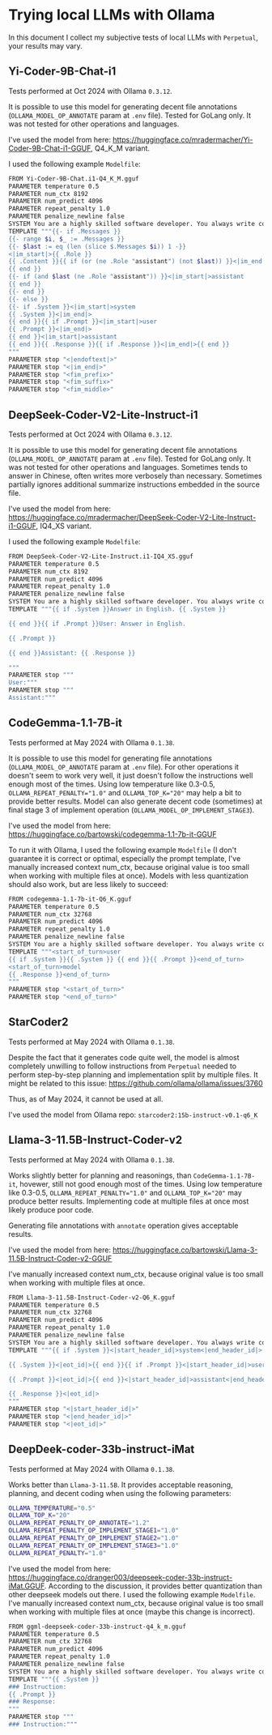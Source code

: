 # Trying local LLMs with Ollama

In this document I collect my subjective tests of local LLMs with `Perpetual`, your results may vary.

## Yi-Coder-9B-Chat-i1

Tests performed at Oct 2024 with Ollama `0.3.12`.

It is possible to use this model for generating decent file annotations (`OLLAMA_MODEL_OP_ANNOTATE` param at `.env` file). Tested for GoLang only. It was not tested for other operations and languages.

I've used the model from here: <https://huggingface.co/mradermacher/Yi-Coder-9B-Chat-i1-GGUF>, Q4_K_M variant.

I used the following example `Modelfile`:

```sh
FROM Yi-Coder-9B-Chat.i1-Q4_K_M.gguf
PARAMETER temperature 0.5
PARAMETER num_ctx 8192
PARAMETER num_predict 4096
PARAMETER repeat_penalty 1.0
PARAMETER penalize_newline false
SYSTEM You are a highly skilled software developer. You always write concise and readable code. You do not overload the user with unnecessary details in your answers and answer only the question asked. You are not adding separate explanations after code-blocks, you adding comments within your code instead.
TEMPLATE """{{- if .Messages }}
{{- range $i, $_ := .Messages }}
{{- $last := eq (len (slice $.Messages $i)) 1 -}}
<|im_start|>{{ .Role }}
{{ .Content }}{{ if (or (ne .Role "assistant") (not $last)) }}<|im_end|>
{{ end }}
{{- if (and $last (ne .Role "assistant")) }}<|im_start|>assistant
{{ end }}
{{- end }}
{{- else }}
{{- if .System }}<|im_start|>system
{{ .System }}<|im_end|>
{{ end }}{{ if .Prompt }}<|im_start|>user
{{ .Prompt }}<|im_end|>
{{ end }}<|im_start|>assistant
{{ end }}{{ .Response }}{{ if .Response }}<|im_end|>{{ end }}
"""
PARAMETER stop "<|endoftext|>"
PARAMETER stop "<|im_end|>"
PARAMETER stop "<fim_prefix>"
PARAMETER stop "<fim_suffix>"
PARAMETER stop "<fim_middle>"
```

## DeepSeek-Coder-V2-Lite-Instruct-i1

Tests performed at Oct 2024 with Ollama `0.3.12`.

It is possible to use this model for generating decent file annotations (`OLLAMA_MODEL_OP_ANNOTATE` param at `.env` file). Tested for GoLang only. It was not tested for other operations and languages. Sometimes tends to answer in Chinese, often writes more verbosely than necessary. Sometimes partially ignores additional summarize instructions embedded in the source file.

I've used the model from here: <https://huggingface.co/mradermacher/DeepSeek-Coder-V2-Lite-Instruct-i1-GGUF>, IQ4_XS variant.

I used the following example `Modelfile`:

```sh
FROM DeepSeek-Coder-V2-Lite-Instruct.i1-IQ4_XS.gguf
PARAMETER temperature 0.5
PARAMETER num_ctx 8192
PARAMETER num_predict 4096
PARAMETER repeat_penalty 1.0
PARAMETER penalize_newline false
SYSTEM You are a highly skilled software developer. You always write concise and readable code. You do not overload the user with unnecessary details in your answers and answer only the question asked. You are not adding separate explanations after code-blocks, you adding comments within your code instead.
TEMPLATE """{{ if .System }}Answer in English. {{ .System }}

{{ end }}{{ if .Prompt }}User: Answer in English.

{{ .Prompt }}

{{ end }}Assistant: {{ .Response }}

"""
PARAMETER stop """
User:"""
PARAMETER stop """
Assistant:"""
```

## CodeGemma-1.1-7B-it

Tests performed at May 2024 with Ollama `0.1.38`.

It is possible to use this model for generating file annotations (`OLLAMA_MODEL_OP_ANNOTATE` param at `.env` file). For other operations it doesn't seem to work very well, it just doesn't follow the instructions well enough most of the times. Using low temperature like 0.3-0.5, `OLLAMA_REPEAT_PENALTY="1.0"` and `OLLAMA_TOP_K="20"` may help a bit to provide better results. Model can also generate decent code (sometimes) at final stage 3 of implement operation (`OLLAMA_MODEL_OP_IMPLEMENT_STAGE3`).

I've used the model from here: <https://huggingface.co/bartowski/codegemma-1.1-7b-it-GGUF>

To run it with Ollama, I used the following example `Modelfile` (I don't guarantee it is correct or optimal, especially the prompt template, I've manually increased context num_ctx, because original value is too small when working with multiple files at once). Models with less quantization should also work, but are less likely to succeed:

```sh
FROM codegemma-1.1-7b-it-Q6_K.gguf
PARAMETER temperature 0.5
PARAMETER num_ctx 32768
PARAMETER num_predict 4096
PARAMETER repeat_penalty 1.0
PARAMETER penalize_newline false
SYSTEM You are a highly skilled software developer. You always write concise and readable code. You do not overload the user with unnecessary details in your answers and answer only the question asked. You are not adding separate explanations after code-blocks, you adding comments within your code instead.
TEMPLATE """<start_of_turn>user
{{ if .System }}{{ .System }} {{ end }}{{ .Prompt }}<end_of_turn>
<start_of_turn>model
{{ .Response }}<end_of_turn>
"""
PARAMETER stop "<start_of_turn>"
PARAMETER stop "<end_of_turn>"

```

## StarCoder2

Tests performed at May 2024 with Ollama `0.1.38`.

Despite the fact that it generates code quite well, the model is almost completely unwilling to follow instructions from `Perpetual` needed to perform step-by-step planning and implementation split by multiple files. It might be related to this issue: <https://github.com/ollama/ollama/issues/3760>

Thus, as of May 2024, it cannot be used at all.

I've used the model from Ollama repo: `starcoder2:15b-instruct-v0.1-q6_K`

## Llama-3-11.5B-Instruct-Coder-v2

Tests performed at May 2024 with Ollama `0.1.38`.

Works slightly better for planning and reasonings, than `CodeGemma-1.1-7B-it`, hovewer, still not good enough most of the times. Using low temperature like 0.3-0.5, `OLLAMA_REPEAT_PENALTY="1.0"` and `OLLAMA_TOP_K="20"` may produce better results. Implementing code at multiple files at once most likely produce poor code.

Generating file annotations with `annotate` operation gives acceptable results.

I've used the model from here: <https://huggingface.co/bartowski/Llama-3-11.5B-Instruct-Coder-v2-GGUF>

I've manually increased context num_ctx, because original value is too small when working with multiple files at once.

```sh
FROM Llama-3-11.5B-Instruct-Coder-v2-Q6_K.gguf
PARAMETER temperature 0.5
PARAMETER num_ctx 32768
PARAMETER num_predict 4096
PARAMETER repeat_penalty 1.0
PARAMETER penalize_newline false
SYSTEM You are a highly skilled software developer. You always write concise and readable code. You do not overload the user with unnecessary details in your answers and answer only the question asked. You are not adding separate explanations after code-blocks, you adding comments within your code instead.
TEMPLATE """{{ if .System }}<|start_header_id|>system<|end_header_id|>

{{ .System }}<|eot_id|>{{ end }}{{ if .Prompt }}<|start_header_id|>user<|end_header_id|>

{{ .Prompt }}<|eot_id|>{{ end }}<|start_header_id|>assistant<|end_header_id|>

{{ .Response }}<|eot_id|>
"""
PARAMETER stop "<|start_header_id|>"
PARAMETER stop "<|end_header_id|>"
PARAMETER stop "<|eot_id|>"
```

## DeepDeek-coder-33b-instruct-iMat

Tests performed at May 2024 with Ollama `0.1.38`.

Works better than `Llama-3-11.5B`. It provides acceptable reasoning, planning, and decent coding when using the following parameters:

```sh
OLLAMA_TEMPERATURE="0.5"
OLLAMA_TOP_K="20"
OLLAMA_REPEAT_PENALTY_OP_ANNOTATE="1.2"
OLLAMA_REPEAT_PENALTY_OP_IMPLEMENT_STAGE1="1.0"
OLLAMA_REPEAT_PENALTY_OP_IMPLEMENT_STAGE2="1.0"
OLLAMA_REPEAT_PENALTY_OP_IMPLEMENT_STAGE3="1.0"
OLLAMA_REPEAT_PENALTY="1.0"
```

I've used the model from here: <https://huggingface.co/dranger003/deepseek-coder-33b-instruct-iMat.GGUF>. According to the discussion, it provides better quantization than other deepseek models out there. I used the following example `Modelfile`. I've manually increased context num_ctx, because original value is too small when working with multiple files at once (maybe this change is incorrect).

```sh
FROM ggml-deepseek-coder-33b-instruct-q4_k_m.gguf
PARAMETER temperature 0.5
PARAMETER num_ctx 32768
PARAMETER num_predict 4096
PARAMETER repeat_penalty 1.0
PARAMETER penalize_newline false
SYSTEM You are a highly skilled software developer. You always write concise and readable code. You do not overload the user with unnecessary details in your answers and answer only the question asked. You are not adding separate explanations after code-blocks, you adding comments within your code instead.
TEMPLATE """{{ .System }}
### Instruction:
{{ .Prompt }}
### Response:
"""
PARAMETER stop """
### Instruction:"""
```
